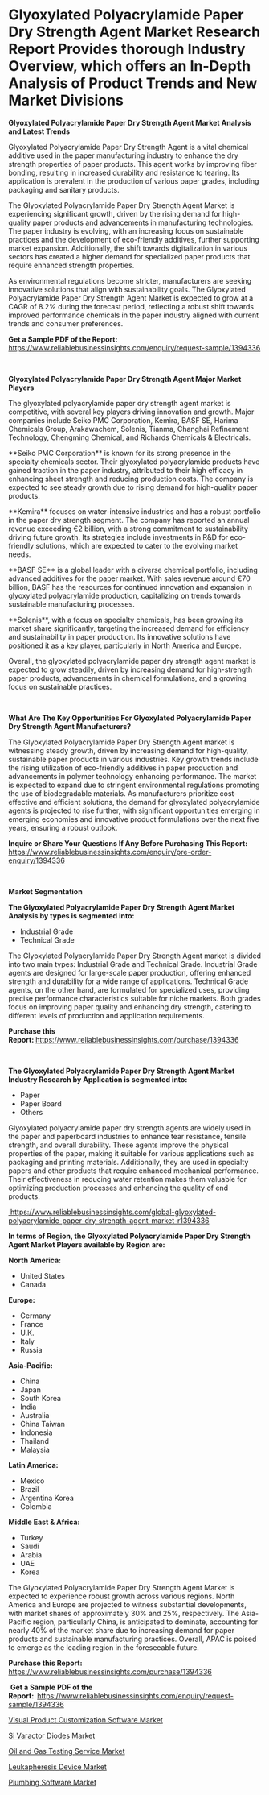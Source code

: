 <p><h1>Glyoxylated Polyacrylamide Paper Dry Strength Agent Market Research Report Provides thorough Industry Overview, which offers an In-Depth Analysis of Product Trends and New Market Divisions</h1></p><p><strong>Glyoxylated Polyacrylamide Paper Dry Strength Agent Market Analysis and Latest Trends</strong></p>
<p><p>Glyoxylated Polyacrylamide Paper Dry Strength Agent is a vital chemical additive used in the paper manufacturing industry to enhance the dry strength properties of paper products. This agent works by improving fiber bonding, resulting in increased durability and resistance to tearing. Its application is prevalent in the production of various paper grades, including packaging and sanitary products.</p><p>The Glyoxylated Polyacrylamide Paper Dry Strength Agent Market is experiencing significant growth, driven by the rising demand for high-quality paper products and advancements in manufacturing technologies. The paper industry is evolving, with an increasing focus on sustainable practices and the development of eco-friendly additives, further supporting market expansion. Additionally, the shift towards digitalization in various sectors has created a higher demand for specialized paper products that require enhanced strength properties. </p><p>As environmental regulations become stricter, manufacturers are seeking innovative solutions that align with sustainability goals. The Glyoxylated Polyacrylamide Paper Dry Strength Agent Market is expected to grow at a CAGR of 8.2% during the forecast period, reflecting a robust shift towards improved performance chemicals in the paper industry aligned with current trends and consumer preferences.</p></p>
<p><strong>Get a Sample PDF of the Report:&nbsp;</strong> <a href="https://www.reliablebusinessinsights.com/enquiry/request-sample/1394336?utm_campaign=1121&utm_medium=2&utm_source=Github&utm_content=ia&utm_term=05122024&utm_id=glyoxylated-polyacrylamide-paper-dry-strength-agent">https://www.reliablebusinessinsights.com/enquiry/request-sample/1394336</a></p>
<p>&nbsp;</p>
<p><strong>Glyoxylated Polyacrylamide Paper Dry Strength Agent Major Market Players</strong></p>
<p><p>The glyoxylated polyacrylamide paper dry strength agent market is competitive, with several key players driving innovation and growth. Major companies include Seiko PMC Corporation, Kemira, BASF SE, Harima Chemicals Group, Arakawachem, Solenis, Tianma, Changhai Refinement Technology, Chengming Chemical, and Richards Chemicals & Electricals.</p><p>**Seiko PMC Corporation** is known for its strong presence in the specialty chemicals sector. Their glyoxylated polyacrylamide products have gained traction in the paper industry, attributed to their high efficacy in enhancing sheet strength and reducing production costs. The company is expected to see steady growth due to rising demand for high-quality paper products.</p><p>**Kemira** focuses on water-intensive industries and has a robust portfolio in the paper dry strength segment. The company has reported an annual revenue exceeding €2 billion, with a strong commitment to sustainability driving future growth. Its strategies include investments in R&D for eco-friendly solutions, which are expected to cater to the evolving market needs.</p><p>**BASF SE** is a global leader with a diverse chemical portfolio, including advanced additives for the paper market. With sales revenue around €70 billion, BASF has the resources for continued innovation and expansion in glyoxylated polyacrylamide production, capitalizing on trends towards sustainable manufacturing processes.</p><p>**Solenis**, with a focus on specialty chemicals, has been growing its market share significantly, targeting the increased demand for efficiency and sustainability in paper production. Its innovative solutions have positioned it as a key player, particularly in North America and Europe.</p><p>Overall, the glyoxylated polyacrylamide paper dry strength agent market is expected to grow steadily, driven by increasing demand for high-strength paper products, advancements in chemical formulations, and a growing focus on sustainable practices.</p></p>
<p>&nbsp;</p>
<p><strong>What Are The Key Opportunities For Glyoxylated Polyacrylamide Paper Dry Strength Agent Manufacturers?</strong></p>
<p><p>The Glyoxylated Polyacrylamide Paper Dry Strength Agent market is witnessing steady growth, driven by increasing demand for high-quality, sustainable paper products in various industries. Key growth trends include the rising utilization of eco-friendly additives in paper production and advancements in polymer technology enhancing performance. The market is expected to expand due to stringent environmental regulations promoting the use of biodegradable materials. As manufacturers prioritize cost-effective and efficient solutions, the demand for glyoxylated polyacrylamide agents is projected to rise further, with significant opportunities emerging in emerging economies and innovative product formulations over the next five years, ensuring a robust outlook.</p></p>
<p><strong>Inquire or Share Your Questions If Any Before Purchasing This Report:</strong> <a href="https://www.reliablebusinessinsights.com/enquiry/pre-order-enquiry/1394336?utm_campaign=1121&utm_medium=2&utm_source=Github&utm_content=ia&utm_term=05122024&utm_id=glyoxylated-polyacrylamide-paper-dry-strength-agent">https://www.reliablebusinessinsights.com/enquiry/pre-order-enquiry/1394336</a></p>
<p>&nbsp;</p>
<p><strong>Market Segmentation</strong></p>
<p><strong>The Glyoxylated Polyacrylamide Paper Dry Strength Agent Market Analysis by types is segmented into:</strong></p>
<p><ul><li>Industrial Grade</li><li>Technical Grade</li></ul></p>
<p><p>The Glyoxylated Polyacrylamide Paper Dry Strength Agent market is divided into two main types: Industrial Grade and Technical Grade. Industrial Grade agents are designed for large-scale paper production, offering enhanced strength and durability for a wide range of applications. Technical Grade agents, on the other hand, are formulated for specialized uses, providing precise performance characteristics suitable for niche markets. Both grades focus on improving paper quality and enhancing dry strength, catering to different levels of production and application requirements.</p></p>
<p><strong>Purchase this Report:&nbsp;</strong><a href="https://www.reliablebusinessinsights.com/purchase/1394336?utm_campaign=1121&utm_medium=2&utm_source=Github&utm_content=ia&utm_term=05122024&utm_id=glyoxylated-polyacrylamide-paper-dry-strength-agent">https://www.reliablebusinessinsights.com/purchase/1394336</a></p>
<p>&nbsp;</p>
<p><strong>The Glyoxylated Polyacrylamide Paper Dry Strength Agent Market Industry Research by Application is segmented into:</strong></p>
<p><ul><li>Paper</li><li>Paper Board</li><li>Others</li></ul></p>
<p><p>Glyoxylated polyacrylamide paper dry strength agents are widely used in the paper and paperboard industries to enhance tear resistance, tensile strength, and overall durability. These agents improve the physical properties of the paper, making it suitable for various applications such as packaging and printing materials. Additionally, they are used in specialty papers and other products that require enhanced mechanical performance. Their effectiveness in reducing water retention makes them valuable for optimizing production processes and enhancing the quality of end products.</p></p>
<p><a href="https://www.reliablebusinessinsights.com/global-glyoxylated-polyacrylamide-paper-dry-strength-agent-market-r1394336?utm_campaign=1121&utm_medium=2&utm_source=Github&utm_content=ia&utm_term=05122024&utm_id=glyoxylated-polyacrylamide-paper-dry-strength-agent">&nbsp;https://www.reliablebusinessinsights.com/global-glyoxylated-polyacrylamide-paper-dry-strength-agent-market-r1394336</a></p>
<p><strong>In terms of Region, the Glyoxylated Polyacrylamide Paper Dry Strength Agent Market Players available by Region are:</strong></p>
<p>
    <p> <strong> North America: </strong>
        <ul>
            <li>United States</li>
            <li>Canada</li>
        </ul>
        </p> 
    <p> <strong> Europe: </strong>
        <ul>
            <li>Germany</li>
            <li>France</li>
            <li>U.K.</li>
            <li>Italy</li>
            <li>Russia</li>
        </ul>
        </p> 
    <p> <strong> Asia-Pacific: </strong>
        <ul>
            <li>China</li>
            <li>Japan</li>
            <li>South Korea</li>
            <li>India</li>
            <li>Australia</li>
            <li>China Taiwan</li>
            <li>Indonesia</li>
            <li>Thailand</li>
            <li>Malaysia</li>
        </ul>
        </p> 
    <p> <strong> Latin America: </strong>
        <ul>
            <li>Mexico</li>
            <li>Brazil</li>
            <li>Argentina Korea</li>
            <li>Colombia</li>
        </ul>
        </p> 
    <p> <strong> Middle East & Africa: </strong>
        <ul>
            <li>Turkey</li>
            <li>Saudi</li>
            <li>Arabia</li>
            <li>UAE</li>
            <li>Korea</li>
        </ul>
    </p>
    </p>
<p><p>The Glyoxylated Polyacrylamide Paper Dry Strength Agent Market is expected to experience robust growth across various regions. North America and Europe are projected to witness substantial developments, with market shares of approximately 30% and 25%, respectively. The Asia-Pacific region, particularly China, is anticipated to dominate, accounting for nearly 40% of the market share due to increasing demand for paper products and sustainable manufacturing practices. Overall, APAC is poised to emerge as the leading region in the foreseeable future.</p></p>
<p><strong>Purchase this Report: </strong><a href="https://www.reliablebusinessinsights.com/purchase/1394336?utm_campaign=1121&utm_medium=2&utm_source=Github&utm_content=ia&utm_term=05122024&utm_id=glyoxylated-polyacrylamide-paper-dry-strength-agent">https://www.reliablebusinessinsights.com/purchase/1394336</a></p>
<p>&nbsp;<strong>Get a Sample PDF of the Report:&nbsp;&nbsp;</strong><a href="https://www.reliablebusinessinsights.com/enquiry/request-sample/1394336?utm_campaign=1121&utm_medium=2&utm_source=Github&utm_content=ia&utm_term=05122024&utm_id=glyoxylated-polyacrylamide-paper-dry-strength-agent">https://www.reliablebusinessinsights.com/enquiry/request-sample/1394336</a></p>
<p><strong></strong></p>
<p><p><a href="https://www.linkedin.com/pulse/comprehensive-assessment-globalvisual-product-customization-07rge?utm_campaign=1121&utm_medium=2&utm_source=Github&utm_content=ia&utm_term=05122024&utm_id=glyoxylated-polyacrylamide-paper-dry-strength-agent">Visual Product Customization Software Market</a></p><p><a href="https://github.com/guneycigdem35/Market-Research-Report-List-5/blob/main/si-varactor-diodes-market.md?utm_campaign=1121&utm_medium=2&utm_source=Github&utm_content=ia&utm_term=05122024&utm_id=glyoxylated-polyacrylamide-paper-dry-strength-agent">Si Varactor Diodes Market</a></p><p><a href="https://issuu.com/reportprime-2/docs/oil-and-gas-testing-service-market-size-2030.pptx?utm_campaign=1121&utm_medium=2&utm_source=Github&utm_content=ia&utm_term=05122024&utm_id=glyoxylated-polyacrylamide-paper-dry-strength-agent">Oil and Gas Testing Service Market</a></p><p><a href="https://issuu.com/reportprime-2/docs/leukapheresis-device-market-size-2030.pptx?utm_campaign=1121&utm_medium=2&utm_source=Github&utm_content=ia&utm_term=05122024&utm_id=glyoxylated-polyacrylamide-paper-dry-strength-agent">Leukapheresis Device Market</a></p><p><a href="https://www.linkedin.com/pulse/significant-competition-expected-plumbing-software-market-fa0we?utm_campaign=1121&utm_medium=2&utm_source=Github&utm_content=ia&utm_term=05122024&utm_id=glyoxylated-polyacrylamide-paper-dry-strength-agent">Plumbing Software Market</a></p></p>